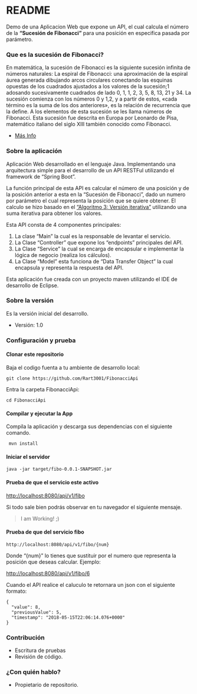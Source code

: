 # README #

Demo de una Aplicacion Web que expone un API, el cual calcula el número de la **“Sucesión de Fibonacci”** para una posición en especifica pasada por parámetro.

### Que es la sucesión de Fibonacci? ###

En matemática, la sucesión de Fibonacci es la siguiente sucesión infinita de números naturales:
La espiral de Fibonacci: una aproximación de la espiral áurea generada dibujando arcos circulares conectando las esquinas opuestas de los cuadrados ajustados a los valores de la sucesión;1 adosando sucesivamente cuadrados de lado 0, 1, 1, 2, 3, 5, 8, 13, 21 y 34.
La sucesión comienza con los números 0 y 1,2, y a partir de estos, «cada término es la suma de los dos anteriores», es la relación de recurrencia que la define.
A los elementos de esta sucesión se les llama números de Fibonacci. Esta sucesión fue descrita en Europa por Leonardo de Pisa, matemático italiano del siglo XIII también conocido como Fibonacci.
* [Más Info](https://es.wikipedia.org/wiki/Sucesi%C3%B3n_de_Fibonacci)

### Sobre la aplicación ###

Aplicación Web desarrollado en el lenguaje Java. Implementando una arquitectura simple para el desarrollo de un API RESTFul utilizando el framework de “Spring Boot”.

La función principal de esta API es calcular el número de una posición y de la posición anterior a esta en la “Sucesión de Fibonacci”, dado un numero por parámetro el cual representa la posición que se quiere obtener.  El calculo se hizo basado en el [“Algoritmo 3: Versión iterativa”](https://es.wikipedia.org/wiki/Sucesi%C3%B3n_de_Fibonacci#Algref_3) utilizando una suma iterativa para obtener los valores.

Esta API consta de 4 componentes principales: 

1. La clase “Main” la cual es la responsable de levantar el servicio.
2. La Clase “Controller” que expone los “endpoints” principales del API.
3.  La Clase “Service” la cual se encarga de encapsular e implementar la lógica de negocio (realiza los cálculos).
4. La Clase “Model” esta funciona de “Data Transfer Object” la cual encapsula y representa la respuesta del API.

Esta aplicación fue creada con un proyecto maven utilizando el IDE de desarrollo de Eclipse.

### Sobre la versión ###

Es la versión inicial del desarrollo.

* Versión: 1.0

### Configuración y prueba ###

####  Clonar este repositorio #### 

Baja el codigo fuenta a tu ambiente de desarrollo local:

```
git clone https://github.com/Rart3001/FibonacciApi

```
Entra la carpeta FibonacciApi:

```
cd FibonacciApi
```

####  Compilar y ejecutar la App #### 

Compila la aplicación y descarga sus dependencias con el siguiente comando.

```
 mvn install
```

####  Iniciar el servidor #### 

```
java -jar target/fibo-0.0.1-SNAPSHOT.jar

```

####  Prueba de que el servicio este activo #### 


[http://localhost:8080/api/v1/fibo](http://localhost:8080/api/v1/fibo)


Si todo sale bien podrás observar en tu navegador el siguiente mensaje.

>  I am Working! ;)

####  Prueba de que del servicio fibo #### 

```
http://localhost:8080/api/v1/fibo/{num}
```
Donde “{num}” lo tienes que sustituir por el numero que representa la posición que deseas calcular.  Ejemplo:

[http://localhost:8080/api/v1/fibo/6](http://localhost:8080/api/v1/fibo/6)

Cuando el API realice el caluculo te retornara un json con el siguiente formato:

```
{
  "value": 8,
  "previousValue": 5,
  "timestamp": "2018-05-15T22:06:14.076+0000"
}
```

### Contribución ###

* Escritura de pruebas
* Revisión de código.

### ¿Con quién hablo? ###

* Propietario de repositorio.